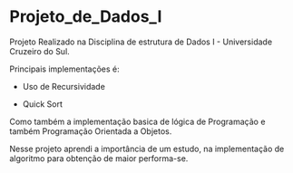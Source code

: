 # Projeto_de_Dados_I

Projeto Realizado na Disciplina de estrutura de Dados I - Universidade Cruzeiro do Sul.

Principais implementações é:

- Uso de Recursividade

- Quick Sort

Como também a implementação basica de lógica de Programação e também Programação Orientada a Objetos.

Nesse projeto aprendi a importância de um estudo, na implementação de algoritmo para obtenção de maior performa-se.
